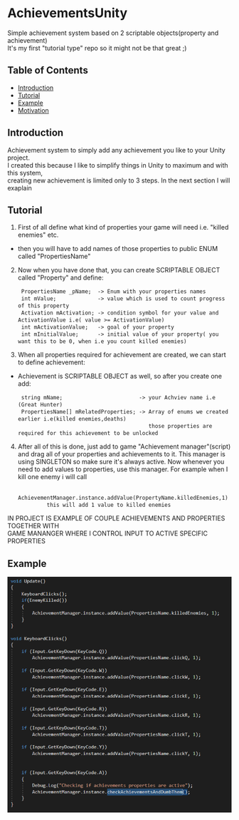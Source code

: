 # AchievementsUnity
Simple achievement system based on 2 scriptable objects(property and achievement) <br />
It's my first "tutorial type" repo so it might not be that great ;) 

## Table of Contents

- [Introduction](#Introduction)
- [Tutorial](#tutorial)
- [Example](#Example)
- [Motivation](#morivation) 

## Introduction
Achievement system to simply add any achievement you like to your Unity project. <br />
I created this because I like to simplify things in Unity to maximum and with this system,<br />
creating new achievement is limited only to 3 steps. In the next section I will exaplain 

## Tutorial
1. First of all define what kind of properties your game will need i.e. "killed enemies" etc.<br />
  - then you will have to add names of those properties to public ENUM called "PropertiesName"
2. Now when you have done that, you can create SCRIPTABLE OBJECT called "Property" and define:

        PropertiesName _pName;  -> Enum with your properties names
        int mValue;             -> value which is used to count progress of this property
        Activation mActivation; -> condition symbol for your value and ActivationValue i.e( value >= ActivationValue)
        int mActivationValue;   -> goal of your property 
        int mInitialValue;      -> initial value of your property( you want this to be 0, when i.e you count killed enemies)
      
3. When all properties required for achievement are created, we can start to define achievement:
  - Achievement is SCRIPTABLE OBJECT as well, so after you create one add:
  
         string mName;                        -> your Achviev name i.e (Great Hunter)
         PropertiesName[] mRelatedProperties; -> Array of enums we created earlier i.e(killed enemies,deaths)
                                                 those properties are required for this achievement to be unlocked
                                                 
                                                 
4. After all of this is done, just add to game "Achievement manager"(script) and drag all of your properties and achievements to it.
This manager is using SINGLETON so make sure it's always active. Now whenever you need to add values to properties, use this manager.
For example when I kill one enemy i will call 
          
                AchievementManager.instance.addValue(PropertyName.killedEnemies,1) 
                this will add 1 value to killed enemies
  
IN PROJECT IS EXAMPLE OF COUPLE ACHIEVEMENTS AND PROPERTIES TOGETHER WITH <br />
GAME MANANGER WHERE I CONTROL INPUT TO ACTIVE SPECIFIC PROPERTIES 

## Example
![example](Example.png)

